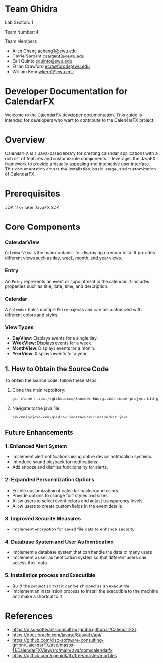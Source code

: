 # Team Ghidra
Lab Section: 1

Team Number: 4

Team Members:
- Allen Chang     achang3@ewu.edu
- Carrie Sargent  csargent3@ewu.edu
- Earl Quinto     equinto@ewu.edu
- Ethan Crawford  ecrawford4@ewu.edu
- William Kern    wkern1@ewu.edu

# Developer Documentation for CalendarFX

Welcome to the CalendarFX developer documentation. This guide is intended for developers who want to contribute to the CalendarFX project.

#  Overview

CalendarFX is a Java-based library for creating calendar applications with a rich set of features and customizable components. It leverages the JavaFX framework to provide a visually appealing and interactive user interface. This documentation covers the installation, basic usage, and customization of CalendarFX.

# Prerequisites
JDK 11 or later
JavaFX SDK

# Core Components

### CalendarView

`CalendarView` is the main container for displaying calendar data. It provides different views such as day, week, month, and year views.

### Entry

An `Entry` represents an event or appointment in the calendar. It includes properties such as title, date, time, and description.

### Calendar

A `Calendar` holds multiple `Entry` objects and can be customized with different colors and styles.

### View Types

- **DayView**: Displays events for a single day.
- **WeekView**: Displays events for a week.
- **MonthView**: Displays events for a month.
- **YearView**: Displays events for a year.


## 1. How to Obtain the Source Code
To obtain the source code, follow these steps:

1. Clone the main repository:
   ```bash
   git clone https://github.com/Sanmeet-EWU/github-teams-project-bid-ghidra.git
2. Navigate to the java file:
    ```bash
   src/main/java/com/ghidra/TimeTracker/TimeTracker.java

## Future Enhancements

### 1. Enhanced Alert System
- Implement alert notifications using native device notification systems.
- Introduce sound playback for notifications.
- Add snooze and dismiss functionality for alerts.

### 2. Expanded Personalization Options
- Enable customization of calendar background colors.
- Provide options to change font styles and sizes.
- Allow users to select event colors and adjust transparency levels.
- Allow users to create custom fields in the event details

### 3. Improved Security Measures
- Implement encryption for saved file data to enhance security.

### 4. Database System and User Authentication
- Implement a database system that can handle the data of many users
- Implement a user authentication system so that different users can access their data

### 5. Installation process and Executible
- Build the project so that it can be shipped as an executible
- Implement an installation process to install the executible to the machine and make a shortcut to it

# References
- https://dlsc-software-consulting-gmbh.github.io/CalendarFX/
- https://docs.oracle.com/javase/8/javafx/api/
- https://github.com/dlsc-software-consulting-gmbh/CalendarFX/tree/master-11/CalendarFXView/src/main/java/com/calendarfx
- https://github.com/openjdk/jfx/tree/master/modules


